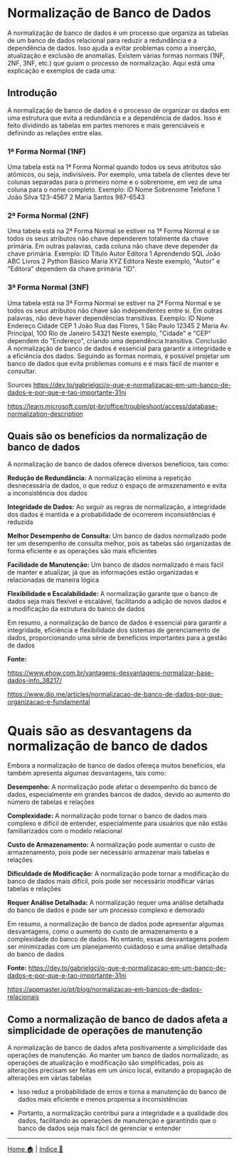 # Normalização de Banco de Dados

A normalização de banco de dados é um processo que organiza as tabelas de um banco de dados relacional para reduzir a redundância e a dependência de dados. Isso ajuda a evitar problemas como a inserção, atualização e exclusão de anomalias. Existem várias formas normais (1NF, 2NF, 3NF, etc.) que guiam o processo de normalização. Aqui está uma explicação e exemplos de cada uma:

## Introdução

A normalização de banco de dados é o processo de organizar os dados em uma estrutura que evita a redundância e a dependência de dados. Isso é feito dividindo as tabelas em partes menores e mais gerenciáveis e definindo as relações entre elas.

### 1ª Forma Normal (1NF)

Uma tabela está na 1ª Forma Normal quando todos os seus atributos são atômicos, ou seja, indivisíveis. Por exemplo, uma tabela de clientes deve ter colunas separadas para o primeiro nome e o sobrenome, em vez de uma coluna para o nome completo.
Exemplo:
ID	Nome	Sobrenome	Telefone
1	João	Silva	123-4567
2	Maria	Santos	987-6543

### 2ª Forma Normal (2NF)

Uma tabela está na 2ª Forma Normal se estiver na 1ª Forma Normal e se todos os seus atributos não chave dependerem totalmente da chave primária. Em outras palavras, cada coluna não chave deve depender da chave primária.
Exemplo:
ID	Título	Autor	Editora
1	Aprendendo SQL	João	ABC Livros
2	Python Básico	Maria	XYZ Editora
Neste exemplo, "Autor" e "Editora" dependem da chave primária "ID".

### 3ª Forma Normal (3NF)

Uma tabela está na 3ª Forma Normal se estiver na 2ª Forma Normal e se todos os seus atributos não chave são independentes entre si. Em outras palavras, não deve haver dependências transitivas.
Exemplo:
ID	Nome	Endereço	Cidade	CEP
1	João	Rua das Flores, 1	São Paulo	12345
2	Maria	Av. Principal, 100	Rio de Janeiro	54321
Neste exemplo, "Cidade" e "CEP" dependem do "Endereço", criando uma dependência transitiva.
Conclusão
A normalização de banco de dados é essencial para garantir a integridade e a eficiência dos dados. Seguindo as formas normais, é possível projetar um banco de dados que evita problemas comuns e é mais fácil de manter e consultar.


Sources
https://dev.to/gabrielgcj/o-que-e-normalizacao-em-um-banco-de-dados-e-por-que-e-tao-importante-31ni 

https://learn.microsoft.com/pt-br/office/troubleshoot/access/database-normalization-description 

## Quais são os benefícios da normalização de banco de dados

A normalização de banco de dados oferece diversos benefícios, tais como:

**Redução de Redundância:** A normalização elimina a repetição desnecessária de dados, o que reduz o espaço de armazenamento e evita a inconsistência dos dados

**Integridade de Dados:** Ao seguir as regras de normalização, a integridade dos dados é mantida e a probabilidade de ocorrerem inconsistências é reduzida

**Melhor Desempenho de Consulta:** Um banco de dados normalizado pode ter um desempenho de consulta melhor, pois as tabelas são organizadas de forma eficiente e as operações são mais eficientes

**Facilidade de Manutenção:** Um banco de dados normalizado é mais fácil de manter e atualizar, já que as informações estão organizadas e relacionadas de maneira lógica


**Flexibilidade e Escalabilidade:** A normalização garante que o banco de dados seja mais flexível e escalável, facilitando a adição de novos dados e a modificação da estrutura do banco de dados


Em resumo, a normalização de banco de dados é essencial para garantir a integridade, eficiência e flexibilidade dos sistemas de gerenciamento de dados, proporcionando uma série de benefícios importantes para a gestão de dados

**Fonte:**

https://www.ehow.com.br/vantagens-desvantagens-normalizar-base-dados-info_38217/ 

https://www.dio.me/articles/normalizacao-de-banco-de-dados-por-que-organizacao-e-fundamental 


# Quais são as desvantagens da normalização de banco de dados

Embora a normalização de banco de dados ofereça muitos benefícios, ela também apresenta algumas desvantagens, tais como:

**Desempenho:** A normalização pode afetar o desempenho do banco de dados, especialmente em grandes bancos de dados, devido ao aumento do número de tabelas e relações




**Complexidade:** A normalização pode tornar o banco de dados mais complexo e difícil de entender, especialmente para usuários que não estão familiarizados com o modelo relacional



**Custo de Armazenamento:** A normalização pode aumentar o custo de armazenamento, pois pode ser necessário armazenar mais tabelas e relações



**Dificuldade de Modificação:** A normalização pode tornar a modificação do banco de dados mais difícil, pois pode ser necessário modificar várias tabelas e relações


**Requer Análise Detalhada:** A normalização requer uma análise detalhada do banco de dados e pode ser um processo complexo e demorado


Em resumo, a normalização de banco de dados pode apresentar algumas desvantagens, como o aumento do custo de armazenamento e a complexidade do banco de dados. No entanto, essas desvantagens podem ser minimizadas com um planejamento cuidadoso e uma análise detalhada do banco de dados

**Fonte:**
https://dev.to/gabrielgcj/o-que-e-normalizacao-em-um-banco-de-dados-e-por-que-e-tao-importante-31ni 

https://appmaster.io/pt/blog/normalizacao-em-bancos-de-dados-relacionais 

## Como a normalização de banco de dados afeta a simplicidade de operações de manutenção

A normalização de banco de dados afeta positivamente a simplicidade das operações de manutenção. Ao manter um banco de dados normalizado, as operações de atualização e modificação são simplificadas, pois as alterações precisam ser feitas em um único local, evitando a propagação de alterações em várias tabelas


* Isso reduz a probabilidade de erros e torna a manutenção do banco de dados mais eficiente e menos propensa a inconsistências

* Portanto, a normalização contribui para a integridade e a qualidade dos dados, facilitando as operações de manutenção e garantindo que o banco de dados seja mais fácil de gerenciar e entender

--------
[Home 🏠](../README.md) | [Indice 📇](README.md)